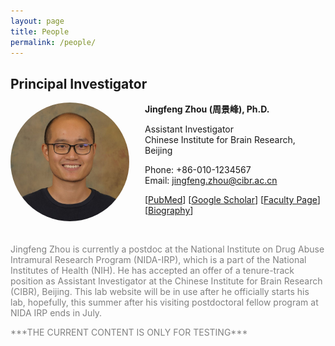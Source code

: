 ```yaml
---
layout: page
title: People
permalink: /people/
---
```

## Principal Investigator

<img align="left" width="190" style="margin-right:25px; border-radius: 50%; border: 0px solid #6495ED;" src="/assets/jingfeng_head_shot.jpg" />

**Jingfeng Zhou (周景峰), Ph.D.**

Assistant Investigator<br>Chinese Institute for Brain Research, Beijing

Phone: +86-010-1234567<br>Email: jingfeng.zhou@cibr.ac.cn

[[PubMed](https://www.ncbi.nlm.nih.gov/myncbi/1-AMNoyoc62Qs/bibliography/public/?sortby=pubDate&sdirection=descending)] [[Google Scholar](https://scholar.google.com/citations?user=ZQD-fmcAAAAJ)] [[Faculty Page](https://irp.drugabuse.gov/staff-members/jingfeng-zhou-ph-d/)] [[Biography](https://www.researchgate.net/profile/Jingfeng-Zhou)]

<br clear="left" />

<p style="color:gray">
Jingfeng Zhou is currently a postdoc at the National Institute on Drug Abuse Intramural Research Program (NIDA-IRP), which is a part of the National Institutes of Health (NIH). He has accepted an offer of a tenure-track position as Assistant Investigator at the Chinese Institute for Brain Research (CIBR), Beijing. This lab website will be in use after he officially starts his lab, hopefully, this summer after his visiting postdoctoral fellow program at NIDA IRP ends in July.
</p>

<p style="color:gray">
 ***THE CURRENT CONTENT IS ONLY FOR TESTING***
</p>
